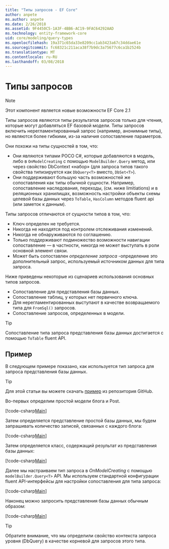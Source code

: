 ```yaml
---
title: "Типы запросов - EF Core"
author: anpete
ms.author: anpete
ms.date: 2/26/2018
ms.assetid: 9F4450C5-1A3F-4BB6-AC19-9FAC64292AAD
ms.technology: entity-framework-core
uid: core/modeling/query-types
ms.openlocfilehash: 19a371c65da33e8209cc1ab3423a67c34ddae61e
ms.sourcegitcommit: fc68321c211aca38f7b9dc3a75677c6ca1b2524b
ms.translationtype: MT
ms.contentlocale: ru-RU
ms.lasthandoff: 03/08/2018
---
```

# <a name="query-types"></a>Типы запросов
> [!NOTE]
> Этот компонент является новые возможности EF Core 2.1

Типы запросов являются типы результатов запросов только для чтения, которые могут добавляться EF базовой модели. Типы запросов включить нерегламентированный запрос (например, анонимные типы), но являются более гибкими, из-за наличия сопоставление параметров.

Они похожи на типы сущностей в том, что:

- Они являются типами POCO C#, которые добавляются в модель, либо в ```OnModelCreating``` с помощью ```ModelBuilder.Query``` метод, или через свойство DbContext «набор» (для запроса типов такого свойства типизируется как ```DbQuery<T>``` вместо, ```DbSet<T>```).
- Они поддерживают большую часть возможностей же сопоставления как типы обычной сущности. Например, сопоставление наследования, переходы, (см. ниже limitiations) и в реляционных хранилищах, возможность настройки объекты схемы целевой базы данных через ```ToTable```, ```HasColumn``` методов fluent api (или заметок к данным).

Типы запросов отличаются от сущности типов в том, что:

- Ключ определен не требуется.
- Никогда не находятся под контролем отслеживания изменений.
- Никогда не обнаруживаются по соглашению.
- Только поддерживают подмножество возможности навигации сопоставление — в частности, никогда не может выступать в роли основной элемент связи.
- Может быть сопоставлен _определение запроса_ -определение это дополнительный запрос, используемый источником данных для типа запроса.

Ниже приведены некоторые из сценариев использования основных типов запросов.

- Сопоставление для представления базы данных.
- Сопоставление таблиц, у которых нет первичного ключа.
- Для нерегламентированных выступают в качестве возвращаемого типа для ```FromSql()``` запросов.
- Сопоставление запросов, определенных в модели.

> [!TIP]
> Сопоставление типа запроса представления базы данных достигается с помощью ```ToTable``` fluent API.

## <a name="example"></a>Пример

В следующем примере показано, как используется тип запроса для запроса представления базы данных.

> [!TIP]
> Для этой статьи вы можете скачать [пример](https://github.com/aspnet/EntityFrameworkCore/tree/dev/samples/QueryTypes) из репозитория GitHub.

Во-первых определим простой модели блога и Post.

[!code-csharp[Main](../../../efcore-dev/samples/QueryTypes/Program.cs#Entities)]

Затем определяется представление простой базы данных, мы будем запрашивать количество записей, связанных с каждого блога:

[!code-csharp[Main](../../../efcore-dev/samples/QueryTypes/Program.cs#View)]

Затем определяется класс, содержащий результат из представления базы данных:

[!code-csharp[Main](../../../efcore-dev/samples/QueryTypes/Program.cs#QueryType)]

Далее мы настраиваем тип запроса в _OnModelCreating_ с помощью ```modelBuilder.Query<T>``` API.
Мы используем стандартной конфигурации fluent API-интерфейсы для настройки сопоставления для типа запроса:

[!code-csharp[Main](../../../efcore-dev/samples/QueryTypes/Program.cs#Configuration)]

Наконец можно запросить представления базы данных обычным образом:

[!code-csharp[Main](../../../efcore-dev/samples/QueryTypes/Program.cs#Query)]

> [!TIP]
> Обратите внимание, что мы определили свойство контекста запроса уровня (DbQuery) в качестве корневой для запросов этого типа.

